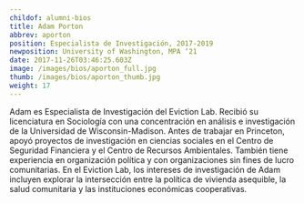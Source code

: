 ```yaml
---
childof: alumni-bios
title: Adam Porton
abbrev: aporton
position: Especialista de Investigación, 2017-2019
newposition: University of Washington, MPA ‘21
date: 2017-11-26T03:46:25.603Z
image: /images/bios/aporton_full.jpg
thumb: /images/bios/aporton_thumb.jpg
weight: 17
---
```

Adam es Especialista de Investigación del Eviction Lab. Recibió su licenciatura en Sociología con una concentración en análisis e investigación de la Universidad de Wisconsin-Madison. Antes de trabajar en Princeton, apoyó proyectos de investigación en ciencias sociales en el Centro de Seguridad Financiera y el Centro de Recursos Ambientales. También tiene experiencia en organización política y con organizaciones sin fines de lucro comunitarias. En el Eviction Lab, los intereses de investigación de Adam incluyen explorar la intersección entre la política de vivienda asequible, la salud comunitaria y las instituciones económicas cooperativas.
